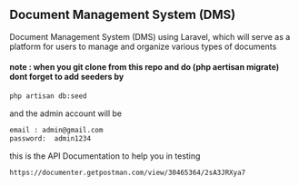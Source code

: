 ## Document Management System (DMS)

Document Management System (DMS) using Laravel, which will serve as a platform for users to manage and organize various types of documents

#### note : when you git clone from this repo and do (php aertisan migrate) dont forget to add seeders by 

```bash
php artisan db:seed
```
and the admin account will be 
```bash
email : admin@gmail.com
password:  admin1234
```

this is the API Documentation to help you in testing 
```bash
https://documenter.getpostman.com/view/30465364/2sA3JRXya7
```
